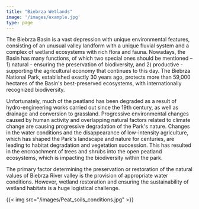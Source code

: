 ```yaml
---
title: "Biebrza Wetlands"
image: '/images/example.jpg'
type: page
---
```

The Biebrza Basin is a vast depression with unique environmental features, consisting of an unusual valley landform with a unique fluvial system and a complex of wetland ecosystems with rich flora and fauna. Nowadays, the Basin has many functions, of which two special ones should be mentioned – 1) natural - ensuring the preservation of biodiversity, and 2) productive - supporting the agricultural economy that continues to this day. The Biebrza National Park, established exactly 30 years ago, protects more than 59,000 hectares of the Basin's best-preserved ecosystems, with internationally recognized biodiversity. 

Unfortunately, much of the peatland has been degraded as a result of hydro-engineering works carried out since the 19th century, as well as drainage and conversion to grassland. Progressive environmental changes caused by human activity and overlapping natural factors related to climate change are causing progressive degradation of the Park's nature. Changes in the water conditions and the disappearance of low-intensity agriculture, which has shaped the Park's landscape and nature for centuries, are leading to habitat degradation and vegetation succession. This has resulted in the encroachment of trees and shrubs into the open peatland ecosystems, which is impacting the biodiversity within the park.

The primary factor determining the preservation or restoration of the natural values of Biebrza River valley is the provision of appropriate water conditions. However, wetland restoration and ensuring the sustainability of wetland habitats is a huge logistical challenge.

{{< img src="/images/Peat_soils_conditions.jpg" >}}

